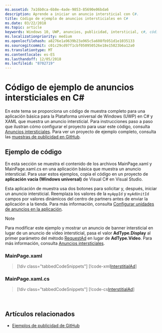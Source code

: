 ```yaml
---
ms.assetid: 7a16b0ca-6b8e-4ade-9853-85690e06bda6
description: Aprende a iniciar un anuncio intersticial con C#.
title: Código de ejemplo de anuncios intersticiales en C#
ms.date: 03/22/2018
ms.topic: article
keywords: Windows 10, UWP, anuncios, publicidad, intersticial, c#, código de muestra, ads, advertising, interstitial, sample code
ms.localizationpriority: medium
ms.openlocfilehash: a8276e1a9639b23a965c5a608fb951d1e1035133
ms.sourcegitcommit: c01c29cd97f1cbf050950526e18e15823b6a12a0
ms.translationtype: MT
ms.contentlocale: es-ES
ms.lasthandoff: 12/05/2018
ms.locfileid: "8702719"
---
```

# <a name="interstitial-ad-sample-code-in-c"></a>Código de ejemplo de anuncios intersticiales en C\# #  

En este tema se proporciona un código de muestra completo para una aplicación básica para la Plataforma universal de Windows (UWP) en C# y XAML que muestra un anuncio intersticial. Para instrucciones paso a paso que ilustran cómo configurar el proyecto para usar este código, consulta [Anuncios intersticiales](interstitial-ads.md). Para ver un proyecto de ejemplo completo, consulta las [muestras de publicidad en GitHub](http://aka.ms/githubads).

## <a name="code-example"></a>Ejemplo de código

En esta sección se muestra el contenido de los archivos MainPage.xaml y MainPage.xaml.cs en una aplicación básica que muestra un anuncio intersticial. Para usar estos ejemplos, copia el código en un proyecto de **aplicación vacía (Windows universal)** de Visual C# en Visual Studio.

Esta aplicación de muestra usa dos botones para solicitar y, después, iniciar un anuncio intersticial. Reemplaza los valores de la ```myAppId``` y ```myAdUnitId``` campos por valores dinámicos del centro de partners antes de enviar la aplicación a la tienda. Para más información, consulta [Configurar unidades de anuncios en la aplicación](set-up-ad-units-in-your-app.md#live-ad-units).

> [!NOTE]
> Para modificar este ejemplo y mostrar un anuncio de banner intersticial en lugar de un anuncio de vídeo intersticial, pasa el valor **AdType.Display** al primer parámetro del método [RequestAd](https://docs.microsoft.com/uwp/api/microsoft.advertising.winrt.ui.interstitialad.requestad) en lugar de **AdType.Video**. Para más información, consulta [Anuncios intersticiales](interstitial-ads.md).

### <a name="mainpagexaml"></a>MainPage.xaml

> [!div class="tabbedCodeSnippets"]
[!code-xml[InterstitialAd](./code/AdvertisingSamples/InterstitialAdSamples/cs/MainPage.xaml#L1-L13)]

### <a name="mainpagexamlcs"></a>MainPage.xaml.cs

> [!div class="tabbedCodeSnippets"]
[!code-cs[InterstitialAd](./code/AdvertisingSamples/InterstitialAdSamples/cs/MainPage.xaml.cs#CompleteSample)]

 
## <a name="related-topics"></a>Artículos relacionados

* [Ejemplos de publicidad de GitHub](http://aka.ms/githubads)
 
